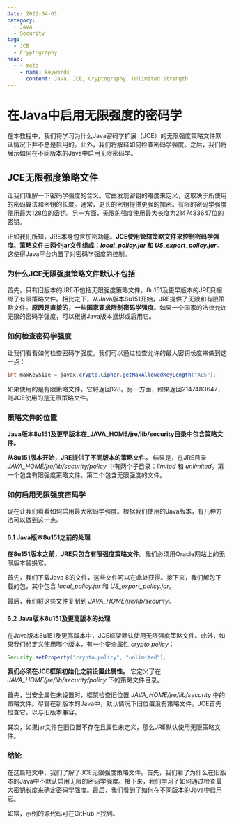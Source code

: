 ```yaml
---
date: 2022-04-01
category:
  - Java
  - Security
tag:
  - JCE
  - Cryptography
head:
  - - meta
    - name: keywords
      content: Java, JCE, Cryptography, Unlimited Strength
---
```


# 在Java中启用无限强度的密码学

在本教程中，我们将学习为什么Java密码学扩展（JCE）的无限强度策略文件默认情况下并不总是启用的。此外，我们将解释如何检查密码学强度。之后，我们将展示如何在不同版本的Java中启用无限密码学。

## JCE无限强度策略文件

让我们理解一下密码学强度的含义。它由发现密钥的难度来定义，这取决于所使用的密码算法和密钥的长度。通常，更长的密钥提供更强的加密。有限的密码学强度使用最大128位的密钥。另一方面，无限的强度使用最大长度为2147483647位的密钥。

正如我们所知，JRE本身包含加密功能。**JCE使用管辖策略文件来控制密码学强度**。**策略文件由两个jar文件组成：_local_policy.jar_ 和 _US_export_policy.jar_**。这使得Java平台内置了对密码学强度的控制。

### 为什么JCE无限强度策略文件默认不包括

首先，只有旧版本的JRE不包括无限强度策略文件。8u151及更早版本的JRE只捆绑了有限策略文件。相比之下，从Java版本8u151开始，JRE提供了无限和有限策略文件。**原因是直接的，一些国家要求限制密码学强度**。如果一个国家的法律允许无限的密码学强度，可以根据Java版本捆绑或启用它。

### 如何检查密码学强度

让我们看看如何检查密码学强度。我们可以通过检查允许的最大密钥长度来做到这一点：

```java
int maxKeySize = javax.crypto.Cipher.getMaxAllowedKeyLength("AES");
```

如果使用的是有限策略文件，它将返回128。另一方面，如果返回2147483647，则JCE使用的是无限策略文件。

### 策略文件的位置

**Java版本8u151及更早版本在_JAVA_HOME/jre/lib/security目录中包含策略文件。**

**从8u151版本开始，JRE提供了不同版本的策略文件。** 结果是，在JRE目录 _JAVA_HOME/jre/lib/security/policy_ 中有两个子目录：_limited_ 和 _unlimited_。第一个包含有限强度策略文件。第二个包含无限强度的文件。

### 如何启用无限强度密码学

现在让我们看看如何启用最大密码学强度。根据我们使用的Java版本，有几种方法可以做到这一点。

#### 6.1 Java版本8u151之前的处理

**在8u151版本之前，JRE只包含有限强度策略文件**。我们必须用Oracle网站上的无限版本替换它。

首先，我们下载Java 8的文件，这些文件可以在此处获得。接下来，我们解包下载的包，其中包含 _local_policy.jar_ 和 _US_export_policy.jar_。

最后，我们将这些文件复制到 _JAVA_HOME/jre/lib/security_。

#### 6.2 Java版本8u151及更高版本的处理

在Java版本8u151及更高版本中，JCE框架默认使用无限强度策略文件。此外，如果我们想定义使用哪个版本，有一个安全属性 _crypto.policy_：

```java
Security.setProperty("crypto.policy", "unlimited");
```

**我们必须在JCE框架初始化之前设置此属性。** 它定义了在 _JAVA_HOME/jre/lib/security/policy_ 下的策略文件目录。

首先，当安全属性未设置时，框架检查旧位置 _JAVA_HOME/jre/lib/security_ 中的策略文件。尽管在新版本的Java中，默认情况下旧位置没有策略文件。JCE首先检查它，以与旧版本兼容。

其次，如果jar文件在旧位置不存在且属性未定义，那么JRE默认使用无限策略文件。

### 结论

在这篇短文中，我们了解了JCE无限强度策略文件。首先，我们看了为什么在旧版本的Java中不默认启用无限的密码学强度。接下来，我们学习了如何通过检查最大密钥长度来确定密码学强度。最后，我们看到了如何在不同版本的Java中启用它。

如常，示例的源代码可在GitHub上找到。